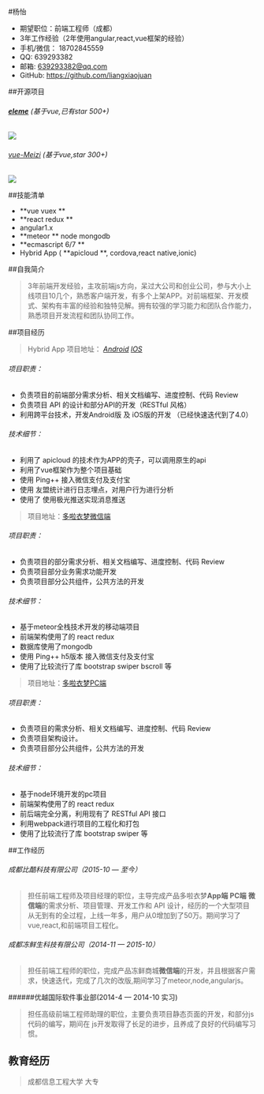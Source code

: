 #杨怡
* 期望职位：前端工程师（成都）
* 3年工作经验（2年使用angular,react,vue框架的经验）
* 手机/微信： 18702845559  
* QQ:   639293382 
* 邮箱:   639293382@qq.com
* GitHub:  https://github.com/liangxiaojuan

##开源项目

######  **[eleme](https://github.com/liangxiaojuan/eleme)** (基于vue,已有star 500+) 
![](http://upload-images.jianshu.io/upload_images/4249223-5c516ca0106e00a0.png?imageMogr2/auto-orient/strip%7CimageView2/2/w/1240)


######  [vue-Meizi](https://github.com/liangxiaojuan/vue-Meizi) (基于vue,star 300+)
![](http://upload-images.jianshu.io/upload_images/4249223-5cfcd5b0873ae311.png?imageMogr2/auto-orient/strip%7CimageView2/2/w/1240)


##技能清单

*    **vue vuex **
*   **react redux **
*  angular1.x 
*   **meteor **  node  mongodb
*   **ecmascript 6/7 **
*  Hybrid App ( **apicloud **, cordova,react native,ionic)

##自我简介
> 3年前端开发经验，主攻前端js方向，呆过大公司和创业公司，参与大小上线项目10几个，熟悉客户端开发，有多个上架APP。对前端框架、开发模式、架构有丰富的经验和独特见解。拥有较强的学习能力和团队合作能力，熟悉项目开发流程和团队协同工作。

##项目经历
> Hybrid App  项目地址：  *[Android](http://sj.qq.com/myapp/detail.htm?apkName=com.biku.dorasdream)*      *[IOS](https://itunes.apple.com/cn/app/duo-la-yi-meng/id1065704878?mt=8)* 

###### 项目职责：
* 负责项目的前端部分需求分析、相关文档编写、进度控制、代码 Review
* 负责项目 API 的设计和部分API的开发（RESTful 风格）
* 利用跨平台技术，开发Android版 及 iOS版的开发 （已经快速迭代到了4.0）

###### 技术细节：
* 利用了 apicloud 的技术作为APP的壳子，可以调用原生的api
* 利用了vue框架作为整个项目基础
* 使用 Ping++ 接入微信支付及支付宝
* 使用 友盟统计进行日志埋点，对用户行为进行分析
* 使用了 使用极光推送实现消息推送

> 项目地址：[多啦衣梦微信端](http://m.duolayimeng.com/home)

###### 项目职责：
* 负责项目的部分需求分析、相关文档编写、进度控制、代码 Review
* 负责项目部分业务需求功能开发
*  负责项目部分公共组件，公共方法的开发

###### 技术细节：
*  基于meteor全栈技术开发的移动端项目
*  前端架构使用了的 react redux
*  数据库使用了mongodb
*  使用 Ping++ h5版本 接入微信支付及支付宝
*  使用了比较流行了库 bootstrap swiper bscroll 等


>项目地址：[多啦衣梦PC端](http://www.duolayimeng.com/)

###### 项目职责：
* 负责项目的需求分析、相关文档编写、进度控制、代码 Review
* 负责项目架构设计。
* 负责项目部分公共组件，公共方法的开发

###### 技术细节：
*  基于node环境开发的pc项目
*  前端架构使用了的 react redux
*  前后端完全分离，利用现有了 RESTful API 接口
*  利用webpack进行项目的工程化和打包
*  使用了比较流行了库 bootstrap swiper 等

##工作经历
###### 成都比酷科技有限公司（2015-10 — 至今）
>  担任前端工程师及项目经理的职位，主导完成产品多啦衣梦**App端** **PC端** **微信端**的需求分析、项目管理、开发工作和 API 设计，经历的一个大型项目从无到有的全过程，上线一年多，用户从0增加到了50万。期间学习了vue,react,和前端项目工程化。

###### 成都冻鲜生科技有限公司（2014-11 — 2015-10）
> 担任前端工程师的职位，完成产品冻鲜商城**微信端**的开发，并且根据客户需求，快速迭代，完成了几次的改版,期间学习了meteor,node,angularjs。

######优越国际软件事业部(2014-4 — 2014-10 实习)
> 担任高级前端工程师助理的职位，主要负责项目静态页面的开发，和部分js代码的编写，期间在 js开发取得了长足的进步，且养成了良好的代码编写习惯。


## 教育经历
> 成都信息工程大学  大专
